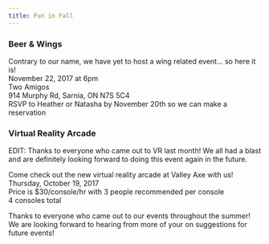 ```yaml
---
title: Fun in Fall
---
```


### Beer & Wings
Contrary to our name, we have yet to host a wing related event... so here it is!  
November 22, 2017 at 6pm  
Two Amigos  
914 Murphy Rd, Sarnia, ON N7S 5C4  
RSVP to Heather or Natasha by November 20th so we can make a reservation

### Virtual Reality Arcade

EDIT: Thanks to everyone who came out to VR last month! We all had a blast and are definitely looking forward to doing this event again in the future.

Come check out the new virtual reality arcade at Valley Axe with us!  
Thursday, October 19, 2017  
Price is $30/console/hr with 3 people recommended per console  
4 consoles total

Thanks to everyone who came out to our events throughout the summer! We are looking forward to hearing from more of your on suggestions for future events!